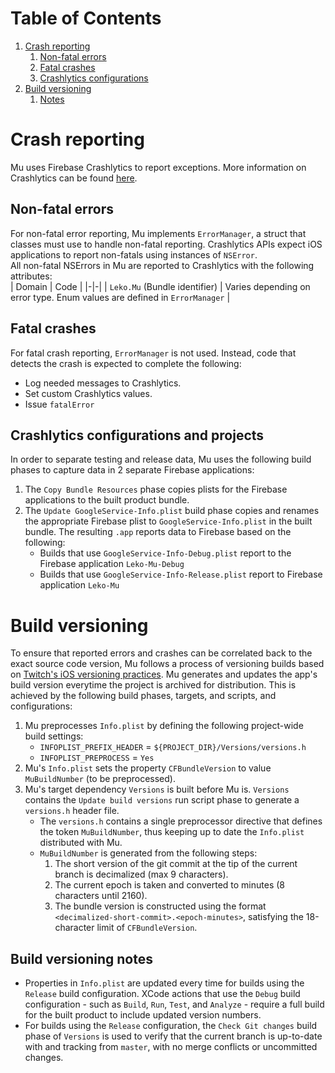 # Table of Contents
1. [Crash reporting](#crash-reporting)
    1. [Non-fatal errors](#non-fatal-errors)
    1. [Fatal crashes](#fatal-crashes)
    1. [Crashlytics configurations](#crashlytics-configurations)
1. [Build versioning](#build-versioning)
    1. [Notes](#build-versioning-notes)

# Crash reporting
Mu uses Firebase Crashlytics to report exceptions. More information on Crashlytics can be found [here](https://firebase.google.com/docs/crashlytics/customize-crash-reports).  

## Non-fatal errors
For non-fatal error reporting, Mu implements `ErrorManager`, a struct that classes must use to handle non-fatal reporting. Crashlytics APIs expect iOS applications to report non-fatals using instances of `NSError`.  
All non-fatal NSErrors in Mu are reported to Crashlytics with the following attributes:  
| Domain | Code |
|-|-|
| `Leko.Mu` (Bundle identifier) | Varies depending on error type. Enum values are defined in `ErrorManager` |

## Fatal crashes
For fatal crash reporting, `ErrorManager` is not used. Instead, code that detects the crash is expected to complete the following:  
* Log needed messages to Crashlytics.
* Set custom Crashlytics values.
* Issue `fatalError`

## Crashlytics configurations and projects
In order to separate testing and release data, Mu uses the following build phases to capture data in 2 separate Firebase applications:  
1. The `Copy Bundle Resources` phase copies plists for the Firebase applications to the built product bundle.
1. The `Update GoogleService-Info.plist` build phase copies and renames the appropriate Firebase plist to `GoogleService-Info.plist` in the built bundle. The resulting `.app` reports data to Firebase based on the following:  
    * Builds that use `GoogleService-Info-Debug.plist` report to the Firebase application `Leko-Mu-Debug`
    * Builds that use `GoogleService-Info-Release.plist` report to Firebase application `Leko-Mu`

# Build versioning
To ensure that reported errors and crashes can be correlated back to the exact source code version, Mu follows a process of versioning builds based on [Twitch's iOS versioning practices](https://blog.twitch.tv/en/2016/09/20/ios-versioning-89e02f0a5146/).
Mu generates and updates the app's build version everytime the project is archived for distribution. This is achieved by the following build phases, targets, and scripts, and configurations:  
1. Mu preprocesses `Info.plist` by defining the following project-wide build settings:
    * `INFOPLIST_PREFIX_HEADER` = `${PROJECT_DIR}/Versions/versions.h`
    * `INFOPLIST_PREPROCESS` = `Yes`
1. Mu's `Info.plist` sets the property `CFBundleVersion` to value `MuBuildNumber` (to be preprocessed).
1. Mu's target dependency `Versions` is built before Mu is. `Versions` contains the `Update build versions` run script phase to generate a `versions.h` header file.
    * The `versions.h` contains a single preprocessor directive that defines the token `MuBuildNumber`, thus keeping up to date the `Info.plist` distributed with Mu.
    * `MuBuildNumber` is generated from the following steps:
        1. The short version of the git commit at the tip of the current branch is decimalized (max 9 characters).
        1. The current epoch is taken and converted to minutes (8 characters until 2160).
        1. The bundle version is constructed using the format `<decimalized-short-commit>.<epoch-minutes>`, satisfying the 18-character limit of `CFBundleVersion`.

## Build versioning notes
* Properties in `Info.plist` are updated every time for builds using the `Release` build configuration. XCode actions that use the `Debug` build configuration - such as `Build`, `Run`, `Test`, and `Analyze` - require a full build for the built product to include updated version numbers.
* For builds using the `Release` configuration, the `Check Git changes` build phase of `Versions` is used to verify that the current branch is up-to-date with and tracking from `master`, with no merge conflicts or uncommitted changes.
